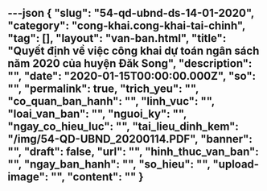 ---json
{
    "slug": "54-qd-ubnd-ds-14-01-2020",
    "category": "cong-khai.cong-khai-tai-chinh",
    "tag": [],
    "layout": "van-ban.html",
    "title": "Quyết định về việc công khai dự toán ngân sách năm 2020 của huyện Đăk Song",
    "description": "",
    "date": "2020-01-15T00:00:00.000Z",
    "so": "",
    "permalink": true,
    "trich_yeu": "",
    "co_quan_ban_hanh": "",
    "linh_vuc": "",
    "loai_van_ban": "",
    "nguoi_ky": "",
    "ngay_co_hieu_luc": "",
    "tai_lieu_dinh_kem": "/img/54-QD-UBND_20200114.PDF",
    "banner": "",
    "draft": false,
    "url": "",
    "hinh_thuc_van_ban": "",
    "ngay_ban_hanh": "",
    "so_hieu": "",
    "upload-image": "",
    "__content__": ""
}
---
